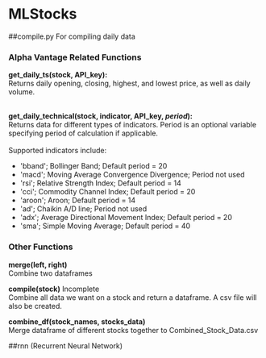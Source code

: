 # MLStocks

##compile.py 
For compiling daily data
### Alpha Vantage Related Functions
**get_daily_ts(stock, API_key):**<br />
Returns daily opening, closing, highest, 
and lowest price, as well as daily volume.<br /><br />

**get_daily_technical(stock, indicator, API_key, *period*):**<br />
Returns data for different types of indicators. Period is an optional
variable specifying period of calculation if applicable.<br /><br />
Supported indicators include:
- 'bband'; Bollinger Band; Default period = 20
- 'macd'; Moving Average Convergence Divergence; Period not used
- 'rsi'; Relative Strength Index; Default period = 14
- 'cci'; Commodity Channel Index; Default period = 20
- 'aroon'; Aroon; Default period = 14
- 'ad'; Chaikin A/D line; Period not used
- 'adx'; Average Directional Movement Index; Default period = 20
- 'sma'; Simple Moving Average; Default period = 40

### Other Functions
**merge(left, right)**<br />
Combine two dataframes<br />

**compile(stock)** Incomplete<br />
Combine all data we want on a stock 
and return a dataframe. A csv file will also
be created.

**combine_df(stock_names, stocks_data)**<br />
Merge dataframe of different stocks together to
Combined_Stock_Data.csv

##rnn (Recurrent Neural Network)
